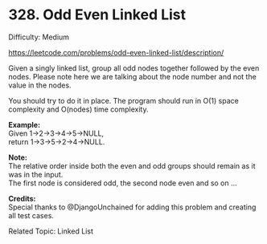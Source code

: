 # 328. Odd Even Linked List

Difficulty: Medium

https://leetcode.com/problems/odd-even-linked-list/description/

Given a singly linked list, group all odd nodes together followed by the even nodes. Please note here we are talking about the node number and not the value in the nodes.

You should try to do it in place. The program should run in O(1) space complexity and O(nodes) time complexity.

**Example:**   
Given 1->2->3->4->5->NULL,  
return 1->3->5->2->4->NULL.

**Note:**  
The relative order inside both the even and odd groups should remain as it was in the input.  
The first node is considered odd, the second node even and so on ...

**Credits:**  
Special thanks to @DjangoUnchained for adding this problem and creating all test cases.

Related Topic: Linked List
